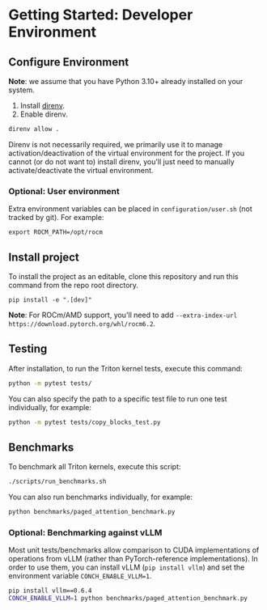 # Getting Started: Developer Environment

## Configure Environment

**Note**: we assume that you have Python 3.10+ already installed on your system.

1. Install [direnv](https://direnv.net/).
2. Enable direnv.

```bash
direnv allow .
```

Direnv is not necessarily required, we primarily use it to manage activation/deactivation of the virtual environment for the project.
If you cannot (or do not want to) install direnv, you'll just need to manually activate/deactivate the virtual environment.

### Optional: User environment

Extra environment variables can be placed in `configuration/user.sh` (not tracked by git).
For example:

```
export ROCM_PATH=/opt/rocm
```

## Install project

To install the project as an editable, clone this repository and run this command from the repo root directory.

```
pip install -e ".[dev]"
```

**Note**: For ROCm/AMD support, you'll need to add `--extra-index-url https://download.pytorch.org/whl/rocm6.2`.

## Testing

After installation, to run the Triton kernel tests, execute this command:

```bash
python -m pytest tests/
```

You can also specify the path to a specific test file to run one test individually, for example:

```bash
python -m pytest tests/copy_blocks_test.py
```

## Benchmarks

To benchmark all Triton kernels, execute this script:

```bash
./scripts/run_benchmarks.sh
```

You can also run benchmarks individually, for example:

```bash
python benchmarks/paged_attention_benchmark.py
```

### Optional: Benchmarking against vLLM

Most unit tests/benchmarks allow comparison to CUDA implementations of operations from vLLM (rather than PyTorch-reference implementations).
In order to use them, you can install vLLM (`pip install vllm`) and set the environment variable `CONCH_ENABLE_VLLM=1`.

```bash
pip install vllm==0.6.4
CONCH_ENABLE_VLLM=1 python benchmarks/paged_attention_benchmark.py
```
